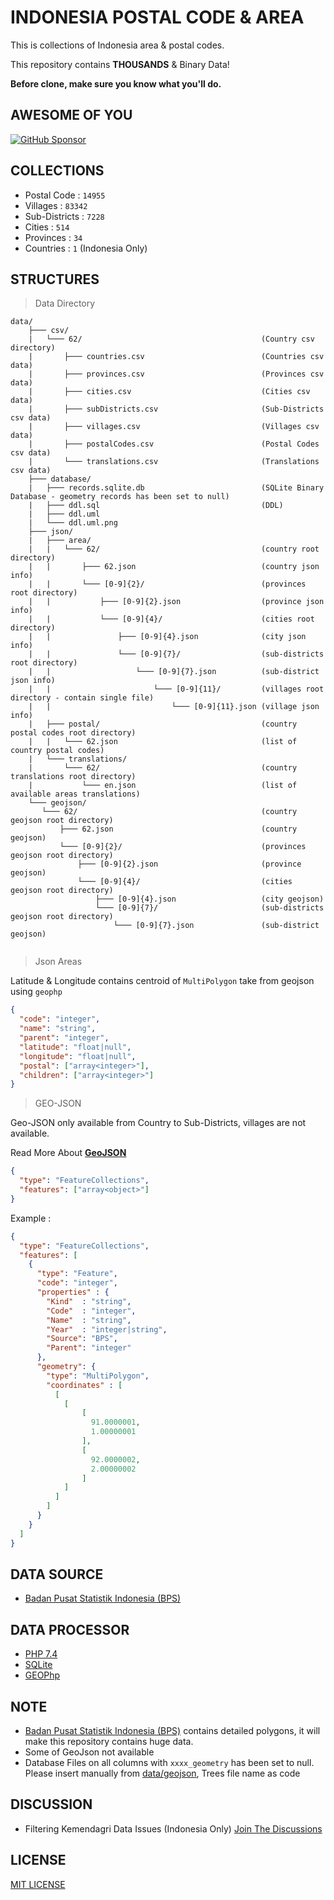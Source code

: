 # INDONESIA POSTAL CODE & AREA

This is collections of Indonesia area & postal codes.

This repository contains **THOUSANDS** & Binary Data!

**Before clone, make sure you know what you'll do.**

## AWESOME OF YOU

[![GitHub Sponsor](https://img.shields.io/github/sponsors/arrayiterator?label=Sponsor&logo=GitHub)](https://github.com/sponsors/arrayiterator)


## COLLECTIONS

 - Postal Code   : `14955`
 - Villages      : `83342`
 - Sub-Districts : `7228`
 - Cities        : `514`
 - Provinces     : `34`
 - Countries     : `1` (Indonesia Only)


## STRUCTURES

> Data Directory

```text
data/
    ├─── csv/
    |   └─── 62/                                        (Country csv directory)
    |       ├─── countries.csv                          (Countries csv data)
    |       ├─── provinces.csv                          (Provinces csv data)
    |       ├─── cities.csv                             (Cities csv data)
    |       ├─── subDistricts.csv                       (Sub-Districts csv data)
    |       ├─── villages.csv                           (Villages csv data)
    |       ├─── postalCodes.csv                        (Postal Codes csv data)
    |       └─── translations.csv                       (Translations csv data)
    ├─── database/
    |   ├─── records.sqlite.db                          (SQLite Binary Database - geometry records has been set to null)
    |   ├─── ddl.sql                                    (DDL)
    |   ├─── ddl.uml
    |   └─── ddl.uml.png
    ├─── json/
    |   ├─── area/
    |   |   └─── 62/                                    (country root directory)
    |   |       ├─── 62.json                            (country json info)
    |   |       └─── [0-9]{2}/                          (provinces root directory)
    |   |           ├─── [0-9]{2}.json                  (province json info)
    |   |           └─── [0-9]{4}/                      (cities root directory)
    |   |               ├─── [0-9]{4}.json              (city json info)
    |   |               └─── [0-9]{7}/                  (sub-districts root directory)
    |   |                   └─── [0-9]{7}.json          (sub-district json info)
    |   |                       └─── [0-9]{11}/         (villages root directory - contain single file)
    |   |                           └─── [0-9]{11}.json (village json info)
    |   ├─── postal/                                    (country postal codes root directory)
    |   |   └─── 62.json                                (list of country postal codes)
    |   └─── translations/
    |       └─── 62/                                    (country translations root directory)
    |           └─── en.json                            (list of available areas translations)    
    └─── geojson/
       └─── 62/                                         (country geojson root directory)
           ├─── 62.json                                 (country geojson)
           └─── [0-9]{2}/                               (provinces geojson root directory)
               ├─── [0-9]{2}.json                       (province geojson)
               └─── [0-9]{4}/                           (cities geojson root directory)
                   ├─── [0-9]{4}.json                   (city geojson)
                   └─── [0-9]{7}/                       (sub-districts geojson root directory)
                       └─── [0-9]{7}.json               (sub-district geojson)


```

> Json Areas

Latitude & Longitude contains centroid of `MultiPolygon` take from geojson using
`geophp`

```json
{
  "code": "integer",
  "name": "string",
  "parent": "integer",
  "latitude": "float|null",
  "longitude": "float|null",
  "postal": ["array<integer>"],
  "children": ["array<integer>"]
}
```

> GEO-JSON

Geo-JSON only available from Country to Sub-Districts, villages are not available. 

Read More About **[GeoJSON](https://geojson.org/)**



```json
{
  "type": "FeatureCollections",
  "features": ["array<object>"]
}
```

Example :

```json
{
  "type": "FeatureCollections",
  "features": [
    {
      "type": "Feature",
      "code": "integer",
      "properties" : {
        "Kind"  : "string",
        "Code"  : "integer",
        "Name"  : "string",
        "Year"  : "integer|string",
        "Source": "BPS",
        "Parent": "integer"
      },
      "geometry": {
        "type": "MultiPolygon",
        "coordinates" : [
          [
            [
                [
                  91.0000001,
                  1.00000001
                ],
                [
                  92.0000002,
                  2.00000002
                ]
            ]
          ]
        ]
      }
    }
  ]
}
```

## DATA SOURCE

- [Badan Pusat Statistik Indonesia (BPS)](https://bps.go.id/)


## DATA PROCESSOR

- [PHP 7.4](https://www.php.net/)
- [SQLite](https://sqlite.org/index.html)
- [GEOPhp](https://geophp.net/)


## NOTE

- [Badan Pusat Statistik Indonesia (BPS)](https://bps.go.id/) contains detailed polygons, it will make this repository contains huge data.
- Some of GeoJson not available 
- Database Files on all columns with `xxxx_geometry` has been set to null.
 Please insert manually from [data/geojson](data/geojson), Trees file name as code

## DISCUSSION

- Filtering Kemendagri Data Issues (Indonesia Only) [Join The Discussions](https://github.com/ArrayAccess/Indonesia-Postal-And-Area/issues/2)


## LICENSE

[MIT LICENSE](LICENSE)

